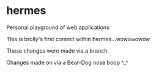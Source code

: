 # hermes
Personal playground of web applications

This is brolly's first commit within hermes...wowowowow

These changes were made via a branch.

Changes made on via a Bear-Dog nose boop ^_^